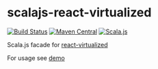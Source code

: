 # scalajs-react-virtualized

[![Build Status](https://travis-ci.org/cquiroz/scalajs-react-virtualized.svg?branch=master)](https://travis-ci.org/cquiroz/scalajs-react-virtualized)
[![Maven Central](https://img.shields.io/maven-central/v/io.github.cquiroz.react/react-virtualized_sjs0.6_2.12.svg)](https://maven-badges.herokuapp.com/maven-central/io.github.cquiroz.react/react-virtualized_sjs_0.6_2.12)
[![Scala.js](http://scala-js.org/assets/badges/scalajs-0.6.17.svg)](http://scala-js.org)

Scala.js facade for [react-virtualized](https://github.com/bvaughn/react-virtualized)

For usage see [demo](demo/)
